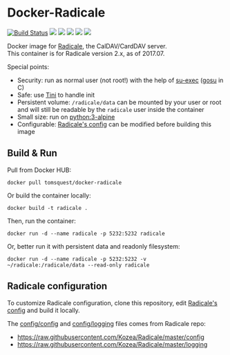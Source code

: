 # Docker-Radicale

[![Build Status](https://travis-ci.org/tomsquest/docker-radicale.svg?branch=master)](https://travis-ci.org/tomsquest/docker-radicale)
[![](https://images.microbadger.com/badges/version/tomsquest/docker-radicale.svg)](https://microbadger.com/images/tomsquest/docker-radicale)
[![](https://images.microbadger.com/badges/image/tomsquest/docker-radicale.svg)](https://microbadger.com/images/tomsquest/docker-radicale)
[![](https://img.shields.io/docker/pulls/tomsquest/docker-radicale.svg)](https://hub.docker.com/r/tomsquest/docker-radicale/)
[![](https://img.shields.io/docker/stars/tomsquest/docker-radicale.svg)](https://hub.docker.com/r/tomsquest/docker-radicale/)
[![](https://img.shields.io/docker/automated/tomsquest/docker-radicale.svg)](https://hub.docker.com/r/tomsquest/docker-radicale/)

Docker image for [Radicale](http://radicale.org), the CalDAV/CardDAV server.  
This container is for Radicale version 2.x, as of 2017.07.

Special points:
* Security: run as normal user (not root!) with the help of [su-exec](https://github.com/ncopa/su-exec) ([gosu](https://github.com/tianon/gosu) in C)
* Safe: use [Tini](https://github.com/krallin/tini) to handle init
* Persistent volume: `/radicale/data` can be mounted by your user or root and will still be readable by the `radicale` user inside the container
* Small size: run on [python:3-alpine](https://hub.docker.com/_/python/)
* Configurable: [Radicale's config](config/config) can be modified before building this image

## Build & Run

Pull from Docker HUB:

```
docker pull tomsquest/docker-radicale
```

Or build the container locally:

```
docker build -t radicale .
```

Then, run the container:

```
docker run -d --name radicale -p 5232:5232 radicale
```

Or, better run it with persistent data and readonly filesystem:

```
docker run -d --name radicale -p 5232:5232 -v ~/radicale:/radicale/data --read-only radicale
```

## Radicale configuration

To customize Radicale configuration, clone this repository, edit [Radicale's config](config/config) and build it locally.

The [config/config](config/config) and [config/logging](config/logging) files comes from Radicale repo:
* https://raw.githubusercontent.com/Kozea/Radicale/master/config
* https://raw.githubusercontent.com/Kozea/Radicale/master/logging